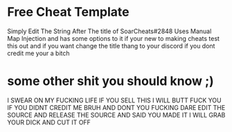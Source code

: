 # Free Cheat Template

Simply Edit The String After The title of SoarCheats#2848
Uses Manual Map Injection and has some options to it
if your new to making cheats test this out 
and if you want change the title thang to your discord 
if you dont credit me your a bitch

# some other shit you should know ;)

I SWEAR ON MY FUCKING LIFE IF YOU SELL THIS I WILL BUTT FUCK YOU IF YOU DIDNT CREDIT ME BRUH
AND DONT YOU FUCKING DARE EDIT THE SOURCE AND RELEASE THE SOURCE AND SAID YOU MADE IT I WILL GRAB YOUR DICK AND CUT IT OFF
